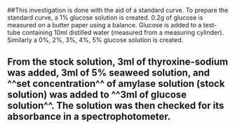 ##This investigation is done with the aid of a standard curve. To prepare the standard curve, a 1% glucose solution is created. 0.2g of glucose is measured on a butter paper using a balance. Glucose is added to a test-tube containing 10ml distilled water (measured from a measuring cylinder). Similarly a 0%, 2%, 3%, 4%, 5% glucose solution is created.
## From the stock solution, 3ml of thyroxine-sodium was added, 3ml of 5% seaweed solution, and ^^set concentration^^ of amylase solution (stock solution) was added to ^^3ml of glucose solution^^. The solution was then checked for its absorbance in a spectrophotometer.
##
